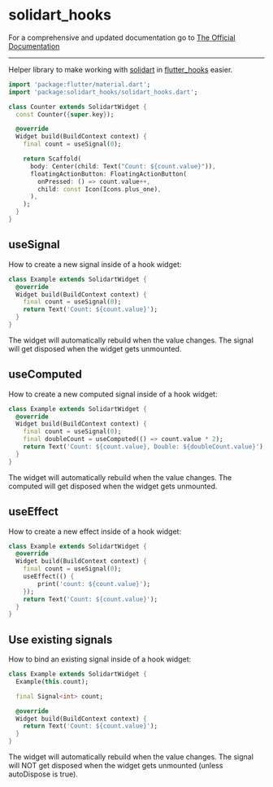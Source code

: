 # solidart_hooks

For a comprehensive and updated documentation go to [The Official Documentation](https://solidart.mariuti.com)

---

Helper library to make working with [solidart](https://pub.dev/packages/solidart) in [flutter_hooks](https://pub.dev/packages/flutter_hooks) easier.

```dart
import 'package:flutter/material.dart';
import 'package:solidart_hooks/solidart_hooks.dart';

class Counter extends SolidartWidget {
  const Counter({super.key});

  @override
  Widget build(BuildContext context) {
    final count = useSignal(0);

    return Scaffold(
      body: Center(child: Text("Count: ${count.value}")),
      floatingActionButton: FloatingActionButton(
        onPressed: () => count.value++,
        child: const Icon(Icons.plus_one),
      ),
    );
  }
}
```

## useSignal

How to create a new signal inside of a hook widget:

```dart
class Example extends SolidartWidget {
  @override
  Widget build(BuildContext context) {
    final count = useSignal(0);
    return Text('Count: ${count.value}');
  }
}
```

The widget will automatically rebuild when the value changes.
The signal will get disposed when the widget gets unmounted.

## useComputed

How to create a new computed signal inside of a hook widget:

```dart
class Example extends SolidartWidget {
  @override
  Widget build(BuildContext context) {
    final count = useSignal(0);
    final doubleCount = useComputed(() => count.value * 2);
    return Text('Count: ${count.value}, Double: ${doubleCount.value}');
  }
}
```

The widget will automatically rebuild when the value changes.
The computed will get disposed when the widget gets unmounted.

## useEffect

How to create a new effect inside of a hook widget:

```dart
class Example extends SolidartWidget {
  @override
  Widget build(BuildContext context) {
    final count = useSignal(0);
    useEffect(() {
        print('count: ${count.value}');
    });
    return Text('Count: ${count.value}');
  }
}
```

## Use existing signals

How to bind an existing signal inside of a hook widget:

```dart
class Example extends SolidartWidget {
  Example(this.count);

  final Signal<int> count;

  @override
  Widget build(BuildContext context) {
    return Text('Count: ${count.value}');
  }
}
```

The widget will automatically rebuild when the value changes.
The signal will NOT get disposed when the widget gets unmounted (unless autoDispose is true).
